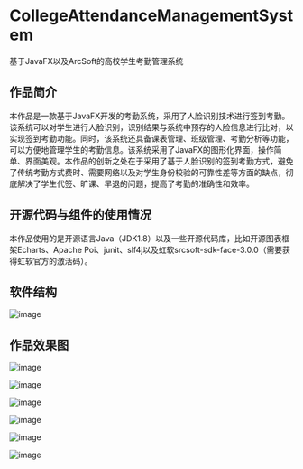 # CollegeAttendanceManagementSystem
基于JavaFX以及ArcSoft的高校学生考勤管理系统

## 作品简介

​	本作品是一款基于JavaFX开发的考勤系统，采用了人脸识别技术进行签到考勤。该系统可以对学生进行人脸识别，识别结果与系统中预存的人脸信息进行比对，以实现签到考勤功能。同时，该系统还具备课表管理、班级管理、考勤分析等功能，可以方便地管理学生的考勤信息。该系统采用了JavaFX的图形化界面，操作简单、界面美观。本作品的创新之处在于采用了基于人脸识别的签到考勤方式，避免了传统考勤方式费时、需要网络以及对学生身份校验的可靠性差等方面的缺点，彻底解决了学生代签、旷课、早退的问题，提高了考勤的准确性和效率。

## 开源代码与组件的使用情况

本作品使用的是开源语言Java（JDK1.8）以及一些开源代码库，比如开源图表框架Echarts、Apache Poi、junit、slf4j以及虹软srcsoft-sdk-face-3.0.0（需要获得虹软官方的激活码）。

## 软件结构
![image](https://github.com/LoneRanger1029/CollegeAttendanceManagementSystem/assets/107778802/b9533cbc-510a-439c-8fef-649f35959022)


## 作品效果图
![image](https://github.com/LoneRanger1029/CollegeAttendanceManagementSystem/assets/107778802/82e0c52f-16aa-4bfc-a367-6921cefd9f5d)

![image](https://github.com/LoneRanger1029/CollegeAttendanceManagementSystem/assets/107778802/7eca84e2-b185-44c5-9695-a39dc8d3ba57)

![image](https://github.com/LoneRanger1029/CollegeAttendanceManagementSystem/assets/107778802/d443c01e-7b32-418b-9cc8-eda80ec19eab)

![image](https://github.com/LoneRanger1029/CollegeAttendanceManagementSystem/assets/107778802/226acf02-e49e-47d4-99c4-a117e6c21815)

![image](https://github.com/LoneRanger1029/CollegeAttendanceManagementSystem/assets/107778802/5c02d04f-847e-4ed8-a754-658212bc1e71)

![image](https://github.com/LoneRanger1029/CollegeAttendanceManagementSystem/assets/107778802/985d3644-d3ca-47ce-8a43-e73e5382b3d9)
